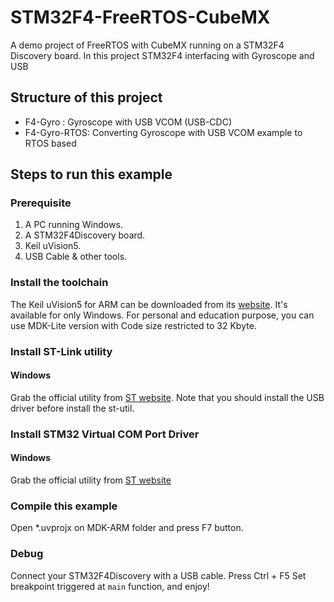 # STM32F4-FreeRTOS-CubeMX

A demo project of FreeRTOS with CubeMX running on a STM32F4 Discovery board.
In this project STM32F4 interfacing with Gyroscope and USB

## Structure of this project
- F4-Gyro : Gyroscope with USB VCOM (USB-CDC)
- F4-Gyro-RTOS: Converting Gyroscope with USB VCOM example to RTOS based

## Steps to run this example

### Prerequisite

1. A PC running Windows.
2. A STM32F4Discovery board.
3. Keil uVision5.
4. USB Cable & other tools.

### Install the toolchain

The Keil uVision5 for ARM can be downloaded from its [website](http://www2.keil.com/mdk5). It's available for only Windows. For personal and education purpose, you can use MDK-Lite version with Code size restricted to 32 Kbyte.

### Install ST-Link utility

#### Windows
Grab the official utility from [ST website](http://www.st.com/web/catalog/tools/FM146/CL1984/SC724/SS1677/PF251168). Note that you should install the USB driver before install the st-util.

### Install STM32 Virtual COM Port Driver

#### Windows
Grab the official utility from [ST website](https://www.st.com/en/development-tools/stsw-stm32102.html)

### Compile this example
Open *.uvprojx on MDK-ARM folder and press F7 button.

### Debug
Connect your STM32F4Discovery with a USB cable. 
Press Ctrl + F5
Set breakpoint triggered at `main` function, and enjoy!
